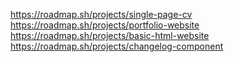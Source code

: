 https://roadmap.sh/projects/single-page-cv
https://roadmap.sh/projects/portfolio-website
https://roadmap.sh/projects/basic-html-website
https://roadmap.sh/projects/changelog-component